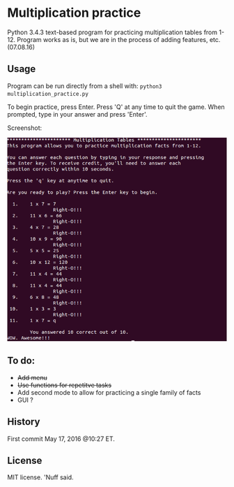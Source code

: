 # Multiplication practice 

Python 3.4.3 text-based program for practicing multiplication tables from 1-12. 
Program works as is, but we are in the process of adding features, etc. (07.08.16)
## Usage 

Program can be run directly from a shell with: 
`python3 multiplication_practice.py`

To begin practice, press Enter. 
Press 'Q' at any time to quit the game.
When prompted, type in your answer and press 'Enter'. 

Screenshot: 

![Alt text](https://github.com/marshki/multiplication_practice/blob/master/multiply.png?raw+true "Multiply")

## To do: 
* ~~Add menu~~ 
* ~~Use functions for repetitve tasks~~ 
* Add second mode to allow for practicing a single family of facts 
* GUI ? 

## History 

First commit May 17, 2016 @10:27 ET. 

## License 

MIT license. 'Nuff said. 
